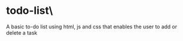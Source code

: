 # todo-list\





A basic to-do list using html, js and css that enables the user to add or delete a task 
